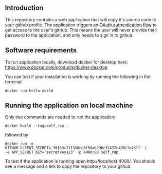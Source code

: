 ## Introduction

This repository contains a web application that will copy it's source code to your github profile.
The application triggers an [OAuth authentication flow](https://stackoverflow.com/questions/4727226/on-a-high-level-how-does-oauth-2-work)
to get access to the user's github.
This means the user will never provide their password to the application, and only needs to sign in to github.

## Software requirements 

To run application locally, download docker for desktop here: https://www.docker.com/products/docker-desktop

You can test if your installation is working by running the following in the terminal:

``docker run hello-world``

## Running the application on local machine

Only two commands are needed to run the application: 
````
docker build --tag=self_rep .
````
followed by
````
docker run -e GITHUB_CLIENT_SECRET='30183c211388ce8f58ab296e32437c498ffe481f' \
-e APP_SECRET_KEY='secretkey123' -p 4000:80 self_rep
````
To test if the application is running open http://localhost:4000/.
You should see a message and a link to copy the repository to your github

